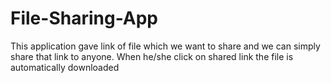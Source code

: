 # File-Sharing-App
This application gave link of file which we want to share and we can simply share that link to anyone. When he/she click on shared link the file is automatically downloaded 
